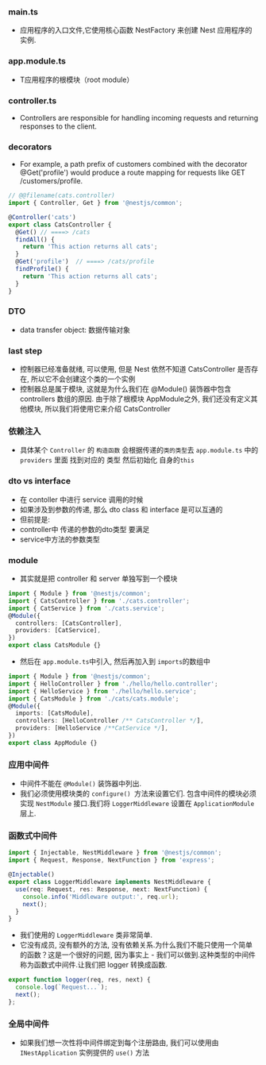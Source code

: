 
### main.ts
- 应用程序的入口文件,它使用核心函数 NestFactory 来创建 Nest 应用程序的实例.


### app.module.ts
- T应用程序的根模块（root module）


### controller.ts
- Controllers are responsible for handling incoming requests and returning responses to the client.

### decorators
- For example, a path prefix of customers combined with the decorator @Get('profile') would produce a route mapping for requests like GET /customers/profile.
```ts
// @@filename(cats.controller)
import { Controller, Get } from '@nestjs/common';

@Controller('cats')
export class CatsController {
  @Get() // ====> /cats
  findAll() {
    return 'This action returns all cats';
  }
  @Get('profile')  // ====> /cats/profile
  findProfile() {
    return 'This action returns all cats';
  }
}
```

### DTO
- data transfer object: 数据传输对象


### last step
- 控制器已经准备就绪, 可以使用, 但是 Nest 依然不知道 CatsController 是否存在, 所以它不会创建这个类的一个实例
- 控制器总是属于模块, 这就是为什么我们在 @Module() 装饰器中包含 controllers 数组的原因. 由于除了根模块 AppModule之外, 我们还没有定义其他模块, 所以我们将使用它来介绍 CatsController


### 依赖注入
- 具体某个 `Controller` 的 `构造函数` 会根据传递的`类的类型`去 `app.module.ts` 中的 `providers` 里面 找到对应的 类型 然后初始化 自身的`this`


### dto vs interface
 * 在 contoller 中进行 service 调用的时候
 * 如果涉及到参数的传递, 那么 dto class 和  interface 是可以互通的
 * 但前提是:
 *  controller中 传递的参数的dto类型 要满足
 *  service中方法的参数类型


### module
- 其实就是把 controller 和 server 单独写到一个模块
```ts
import { Module } from '@nestjs/common';
import { CatsController } from './cats.controller';
import { CatService } from './cats.service';
@Module({
  controllers: [CatsController],
  providers: [CatService],
})
export class CatsModule {}
```
- 然后在 `app.module.ts`中引入, 然后再加入到 `imports`的数组中
```ts
import { Module } from '@nestjs/common';
import { HelloController } from './hello/hello.controller';
import { HelloService } from './hello/hello.service';
import { CatsModule } from './cats/cats.module';
@Module({
  imports: [CatsModule],
  controllers: [HelloController /** CatsController */],
  providers: [HelloService /**CatService */],
})
export class AppModule {}
```

### 应用中间件
- 中间件不能在 `@Module()` 装饰器中列出.
- 我们必须使用模块类的 `configure() `方法来设置它们. 包含中间件的模块必须实现 `NestModule` 接口.我们将 `LoggerMiddleware` 设置在 `ApplicationModule` 层上.



### 函数式中间件
```ts
import { Injectable, NestMiddleware } from '@nestjs/common';
import { Request, Response, NextFunction } from 'express';

@Injectable()
export class LoggerMiddleware implements NestMiddleware {
  use(req: Request, res: Response, next: NextFunction) {
    console.info('Middleware output:', req.url);
    next();
  }
}
```
- 我们使用的 `LoggerMiddleware` 类非常简单.
- 它没有成员, 没有额外的方法, 没有依赖关系.为什么我们不能只使用一个简单的函数？这是一个很好的问题, 因为事实上 - 我们可以做到.这种类型的中间件称为函数式中间件.让我们把 logger 转换成函数.
```ts
export function logger(req, res, next) {
  console.log(`Request...`);
  next();
};
```

### 全局中间件
- 如果我们想一次性将中间件绑定到每个注册路由, 我们可以使用由 `INestApplication` 实例提供的 `use()` 方法
